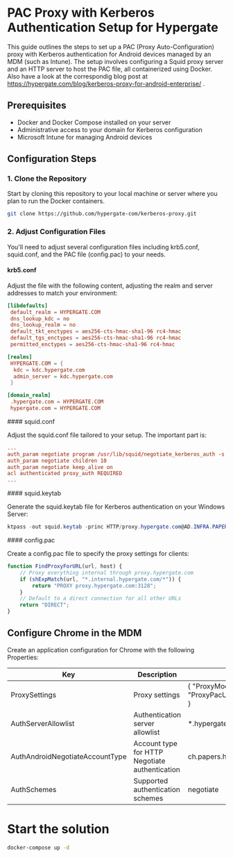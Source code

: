 # PAC Proxy with Kerberos Authentication Setup for Hypergate

This guide outlines the steps to set up a PAC (Proxy Auto-Configuration) proxy with Kerberos authentication for Android devices managed by an MDM (such as Intune). The setup involves configuring a Squid proxy server and an HTTP server to host the PAC file, all containerized using Docker. Also have a look at the correspondig blog post at https://hypergate.com/blog/kerberos-proxy-for-android-enterprise/ .

## Prerequisites

- Docker and Docker Compose installed on your server
- Administrative access to your domain for Kerberos configuration
- Microsoft Intune for managing Android devices

## Configuration Steps

### 1. Clone the Repository

Start by cloning this repository to your local machine or server where you plan to run the Docker containers.

```bash
git clone https://github.com/hypergate-com/kerberos-proxy.git
```

### 2. Adjust Configuration Files

You'll need to adjust several configuration files including krb5.conf, squid.conf, and the PAC file (config.pac) to your needs.

#### krb5.conf 
Adjust the file with the following content, adjusting the realm and server addresses to match your environment:

```conf
[libdefaults]
 default_realm = HYPERGATE.COM
 dns_lookup_kdc = no
 dns_lookup_realm = no
 default_tkt_enctypes = aes256-cts-hmac-sha1-96 rc4-hmac
 default_tgs_enctypes = aes256-cts-hmac-sha1-96 rc4-hmac
 permitted_enctypes = aes256-cts-hmac-sha1-96 rc4-hmac

[realms]
 HYPERGATE.COM = {
  kdc = kdc.hypergate.com
  admin_server = kdc.hypergate.com
 }

[domain_realm]
 .hypergate.com = HYPERGATE.COM
 hypergate.com = HYPERGATE.COM
```

#### squid.conf

Adjust the squid.conf file tailored to your setup. The important part is:

```conf
...
auth_param negotiate program /usr/lib/squid/negotiate_kerberos_auth -s HTTP/news.internal.hypergate.com@HYPERGATE.COM -k /etc/squid/squid.keytab -s GSS_C_NO_NAME
auth_param negotiate children 10
auth_param negotiate keep_alive on
acl authenticated proxy_auth REQUIRED
...

```

#### squid.keytab

Generate the squid.keytab file for Kerberos authentication on your Windows Server:

```powershell
ktpass -out squid.keytab -princ HTTP/proxy.hypergate.com@AD.INFRA.PAPERS.TECH -mapuser [user]@HYPERGATE.COM -crypto RC4-HMAC -pass [password] -ptype KRB5_NT_PRINCIPAL
```

#### config.pac

Create a config.pac file to specify the proxy settings for clients:

```javascript
function FindProxyForURL(url, host) {
    // Proxy everything internal through proxy.hypergate.com
    if (shExpMatch(url, "*.internal.hypergate.com/*")) {
        return "PROXY proxy.hypergate.com:3128";
    }
    // Default to a direct connection for all other URLs
    return "DIRECT";
}
```

## Configure Chrome in the MDM

Create an application configuration for Chrome with the following Properties:

| Key          | Description     | Value   |
|--------------|-----------------|---------|
| ProxySettings | Proxy settings | { "ProxyMode":"pac_script", "ProxyPacUrl":"http://proxy.hypergate.com/config.pac" } |
| AuthServerAllowlist | Authentication server allowlist | *.hypergate.com  |
| AuthAndroidNegotiateAccountType | Account type for HTTP Negotiate authentication | ch.papers.hypergate  |
| AuthSchemes | Supported authentication schemes | negotiate  |

# Start the solution
```bash
docker-compose up -d
```
